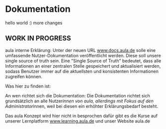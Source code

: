 # Dokumentation

hello world :) more changes

## WORK IN PROGRESS

aula interne Erklärung: Unter der neuen URL www.docs.aula.de solle eine umfassende Nutzer-Dokumentation veröffentlicht werden. Diese soll unsere single source of truth sein. Eine "Single Source of Truth" bedeutet, dass alle Informationen an einer zentralen Stelle gespeichert und aktualisiert werden, sodass Benutzer immer auf die aktuellsten und konsistenten Informationen zugreifen können.

Was hier zu finden ist:

An wen richtet sich die Dokumentation: Die Dokumentation richtet sich grundsätzlich an alle Nutzer*innen von aula, allerdings mit Fokus auf den Administrator*innen, weil bei diesen ein erhöhter Erklärungsbedarf besteht.

Das aula Konzept wird hier nicht in besprochen dafür gibt es die Kurse auf unserer Lernplatform www.learning.aula.de und unser Website aula.de
